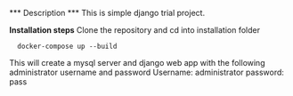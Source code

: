 *** Description ***
This is simple django trial project. 

**Installation steps**
Clone the repository and cd into installation folder
```
  docker-compose up --build
```
This will create a mysql server and django web app with the following administrator username and password
Username: administrator
password: pass